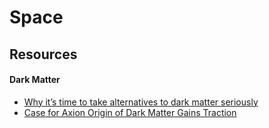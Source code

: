 # Space

## Resources

#### Dark Matter

- [Why it’s time to take alternatives to dark matter seriously](https://aeon.co/essays/why-its-time-to-take-alternatives-to-dark-matter-seriously)
- [Case for Axion Origin of Dark Matter Gains Traction](https://www.ias.edu/press-releases/2020/dark-matter-axion-origin)